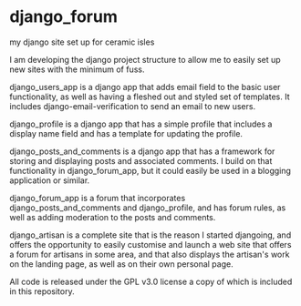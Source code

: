 # django_forum

my django site set up for ceramic isles

I am developing the django project structure to allow me to easily set up new sites with the minimum of fuss.

django_users_app is a django app that adds email field to the basic user functionality, as well as having a fleshed out and styled set of templates.  It includes django-email-verification to send an email to new users.

django_profile is a django app that has a simple profile that includes a display name field and has a template for updating the profile.

django_posts_and_comments is a django app that has a framework for storing and displaying posts and associated comments.  I build on that functionality in django_forum_app, but it could easily be used in a blogging application or similar.

django_forum_app is a forum that incorporates django_posts_and_comments and django_profile, and has forum rules, as well as adding moderation to the posts and comments.

django_artisan is a complete site that is the reason I started djangoing, and offers the opportunity to easily customise and launch a web site that offers a forum for artisans in some area, and that also displays the artisan's work on the landing page, as well as on their own personal page.

All code is released under the GPL v3.0 license a copy of which is included in this repository.
